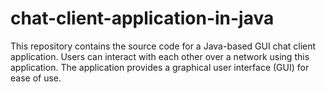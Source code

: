 # chat-client-application-in-java
This repository contains the source code for a Java-based GUI chat client application. Users can interact with each other over a network using this application. The application provides a graphical user interface (GUI) for ease of use.
